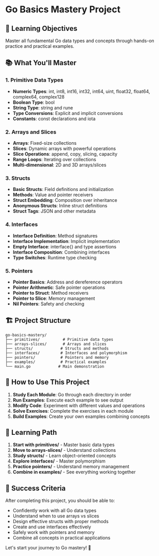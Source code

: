 # Go Basics Mastery Project

## 🎯 Learning Objectives
Master all fundamental Go data types and concepts through hands-on practice and practical examples.

## 📚 What You'll Master

### 1. Primitive Data Types
- **Numeric Types**: int, int8, int16, int32, int64, uint, float32, float64, complex64, complex128
- **Boolean Type**: bool
- **String Type**: string and rune
- **Type Conversions**: Explicit and implicit conversions
- **Constants**: const declarations and iota

### 2. Arrays and Slices
- **Arrays**: Fixed-size collections
- **Slices**: Dynamic arrays with powerful operations
- **Slice Operations**: append, copy, slicing, capacity
- **Range Loops**: Iterating over collections
- **Multi-dimensional**: 2D and 3D arrays/slices

### 3. Structs
- **Basic Structs**: Field definitions and initialization
- **Methods**: Value and pointer receivers
- **Struct Embedding**: Composition over inheritance
- **Anonymous Structs**: Inline struct definitions
- **Struct Tags**: JSON and other metadata

### 4. Interfaces
- **Interface Definition**: Method signatures
- **Interface Implementation**: Implicit implementation
- **Empty Interface**: interface{} and type assertions
- **Interface Composition**: Combining interfaces
- **Type Switches**: Runtime type checking

### 5. Pointers
- **Pointer Basics**: Address and dereference operators
- **Pointer Arithmetic**: Safe pointer operations
- **Pointer to Struct**: Method receivers
- **Pointer to Slice**: Memory management
- **Nil Pointers**: Safety and checking

## 🏗️ Project Structure

```
go-basics-mastery/
├── primitives/          # Primitive data types
├── arrays-slices/       # Arrays and slices
├── structs/            # Structs and methods
├── interfaces/         # Interfaces and polymorphism
├── pointers/           # Pointers and memory
├── examples/           # Practical examples
└── main.go            # Main demonstration
```

## 🚀 How to Use This Project

1. **Study Each Module**: Go through each directory in order
2. **Run Examples**: Execute each example to see output
3. **Modify Code**: Experiment with different values and operations
4. **Solve Exercises**: Complete the exercises in each module
5. **Build Examples**: Create your own examples combining concepts

## 📖 Learning Path

1. **Start with primitives/** - Master basic data types
2. **Move to arrays-slices/** - Understand collections
3. **Study structs/** - Learn object-oriented concepts
4. **Explore interfaces/** - Master polymorphism
5. **Practice pointers/** - Understand memory management
6. **Combine in examples/** - See everything working together

## 🎯 Success Criteria

After completing this project, you should be able to:
- Confidently work with all Go data types
- Understand when to use arrays vs slices
- Design effective structs with proper methods
- Create and use interfaces effectively
- Safely work with pointers and memory
- Combine all concepts in practical applications

Let's start your journey to Go mastery! 🚀
